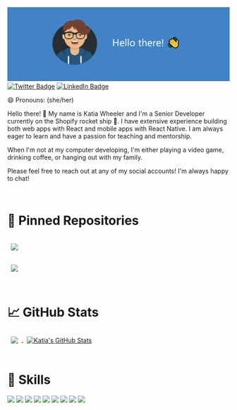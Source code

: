 [![Katia's GitHub Banner](./assets/GithubBanner.png)](https://katiawheeler.com)
[![Twitter Badge](https://img.shields.io/badge/Twitter-Profile-informational?style=flat&logo=twitter&logoColor=white&color=1CA2F1)](https://twitter.com/KatiaKWheeler)
[![LinkedIn Badge](https://img.shields.io/badge/LinkedIn-Profile-informational?style=flat&logo=linkedin&logoColor=white&color=0D76A8)](https://www.linkedin.com/in/katiakwheeler/)

😄 Pronouns: (she/her)

Hello there! 👋
My name is Katia Wheeler and I'm a Senior Developer currently on the Shopify rocket ship 🚀. I have extensive experience building both web apps with React and mobile apps with React Native. I am always eager to learn and have a passion for teaching and mentorship.

When I'm not at my computer developing, I'm either playing a video game, drinking coffee, or hanging out with my family.

Please feel free to reach out at any of my social accounts! I'm always happy to chat!

<br />

# 📌 Pinned Repositories

<a href="https://github.com/katiawheeler/Thinking-About-React-Atomically">
  <img align="center" style="margin:1rem 0.5rem" src="https://github-readme-stats.vercel.app/api/pin/?username=katiawheeler&repo=Thinking-About-React-Atomically&title_color=fff&text_color=fff&icon_color=4183c4&bg_color=2f2f2f" />
</a>
<br/>
<a href="https://github.com/katiawheeler/healthy">
  <img align="center" style="margin:1rem 0.5rem" src="https://github-readme-stats.vercel.app/api/pin/?username=katiawheeler&repo=healthy&title_color=fff&text_color=fff&icon_color=4183c4&bg_color=2f2f2f" />
</a>

<br />
<br />

# 📈 GitHub Stats
<a href="https://github.com/katiawheeler">
  <img align="center" style="margin:0.5rem" src="https://github-readme-stats.vercel.app/api/top-langs/?username=katiawheeler&hide=html,css&title_color=fff&text_color=fff&icon_color=4183c4&bg_color=2f2f2f" />
</a>

<a href="https://github.com/katiawheeler">
  <img align="center" style="margin:0.5rem" src="https://github-readme-stats.vercel.app/api?username=katiawheeler&show_icons=true&line_height=27&count_private=true&title_color=fff&text_color=fff&icon_color=4183c4&bg_color=2f2f2f" alt="Katia's GitHub Stats" />
</a>

<br />
<br />

# 💼 Skills


![](https://img.shields.io/badge/React-informational?style=flat&logo=react&logoColor=white&color=4183c4)
![](https://img.shields.io/badge/React_Native-informational?style=flat&logo=react&logoColor=white&color=4183c4)
![](https://img.shields.io/badge/Redux-informational?style=flat&logo=redux&logoColor=white&color=4183c4)
![](https://img.shields.io/badge/JavaScript-informational?style=flat&logo=javascript&logoColor=white&color=4183c4)
![](https://img.shields.io/badge/TypeScript-informational?style=flat&logo=typescript&logoColor=white&color=4183c4)
![](https://img.shields.io/badge/GraphQL-informational?style=flat&logo=GraphQL&logoColor=white&color=4183c4)
![](https://img.shields.io/badge/Apollo-informational?style=flat&logo=Apollo-GraphQL&logoColor=white&color=4183c4)
![](https://img.shields.io/badge/CSharp-informational?style=flat&logo=C-Sharp&logoColor=white&color=4183c4)
![](https://img.shields.io/badge/.NET-informational?style=flat&logo=.net&logoColor=white&color=4183c4)
